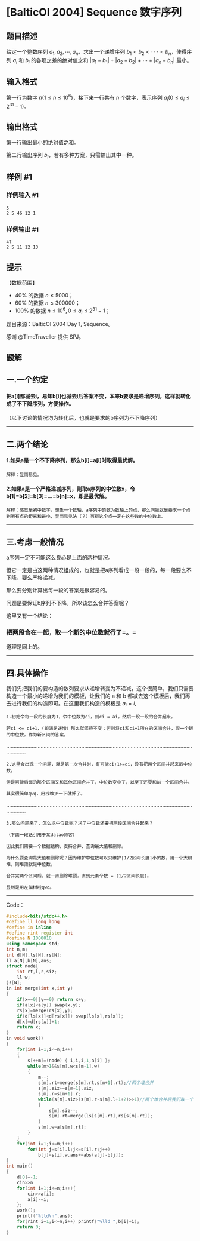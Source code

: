 # [BalticOI 2004] Sequence 数字序列

## 题目描述

给定一个整数序列 $a_1, a_2, \cdots , a_n$，求出一个递增序列 $b_1 < b_2 < ··· < b_n$，使得序列 $a_i$ 和 $b_i$ 的各项之差的绝对值之和 $|a_1 - b_1| + |a_2 - b_2| + \cdots + |a_n - b_n|$ 最小。

## 输入格式

第一行为数字 $n (1≤n≤10^6)$，接下来一行共有 $n$ 个数字，表示序列 $a_i (0≤a_i≤2^{31}-1)$。

## 输出格式

第一行输出最小的绝对值之和。

第二行输出序列 $b_i$，若有多种方案，只需输出其中一种。

## 样例 #1

### 样例输入 #1

```
5
2 5 46 12 1
```

### 样例输出 #1

```
47
2 5 11 12 13
```

## 提示

【数据范围】

- $40\%$ 的数据 $n≤5000$；
- $60\%$ 的数据 $n≤300000$；
- $100\%$ 的数据 $n≤10^6 , 0≤a_i≤2^{31}-1$；

题目来源：BalticOI 2004 Day 1, Sequence。

感谢 @TimeTraveller 提供 SPJ。

## 题解
## 一.一个约定

#### 把a[i]都减去i，易知b[i]也减去i后答案不变，本来b要求是递增序列，这样就转化成了不下降序列，方便操作。

（以下讨论的情况均为转化后，也就是要求的b序列为不下降序列）

---

## 二.两个结论

#### 1.如果a是一个不下降序列，那么b[i]=a[i]时取得最优解。

```
解释：显而易见。
```

#### 2.如果a是一个严格递减序列，则取a序列的中位数x，令b[1]=b[2]=b[3]=...=b[n]=x，即是最优解。

```
解释：感觉是初中数学。想象一个数轴，a序列中的数为数轴上的点，那么问题就是要求一个点到所有点的距离和最小，显而易见法（？）可得这个点一定在这些数的中位数上。
```

---

## 三.考虑一般情况

a序列一定不可能这么良心是上面的两种情况。

但它一定是由这两种情况组成的，也就是把a序列看成一段一段的，每一段要么不下降，要么严格递减。

那么要分别计算出每一段的答案是很容易的。

问题是要保证b序列不下降，所以该怎么合并答案呢？

这里又有一个结论：

### 把两段合在一起，取一个新的中位数就行了=。=

道理是同上的。

---

## 四.具体操作
我们先把我们的要构造的数列要求从递增转变为不递减，这个很简单，我们只需要构造一个最小的递增为我们的模板，让我们的 a 和 b 都减去这个模板后，我们再去进行我们的构造即可。在这里我们构造的模板是 $a_{i}=i$,


```
1.初始令每一段的长度为1，令中位数为ci，则ci = ai，然后一段一段的合并起来。

若ci <= ci+1，(即满足递增）那么就保持不变；否则将ci和ci+1所在的区间合并，取一个新的中位数，作为新区间的答案。
```

.........................................................................................................................................

```
2.这里会出现一个问题，就是第一次合并时，有可能ci+1>=ci，没有把两个区间并起来取中位数。

但是可能后面的那个区间又和其他区间合并了，中位数变小了，以至于还要和前一个区间合并。

其实很简单qwq，用栈维护一下就好了。
```

.........................................................................................................................................

```
3.那么问题来了，怎么求中位数呢？求了中位数还要把两段区间合并起来？

（下面一段话引用于某dalao博客）

因此我们需要一个数据结构，支持合并、查询最大值和删除。

为什么要查询最大值和删除呢？因为维护中位数可以只维护⌈1/2区间长度⌉小的数，用一个大根堆，则堆顶就是中位数。

合并完两个区间后，就一直删除堆顶，直到元素个数 = ⌈1/2区间长度⌉。

显然是用左偏树啦qwq。
```

---

Code：

```cpp
#include<bits/stdc++.h>
#define ll long long
#define in inline
#define rint register int
#define N 1000010
using namespace std;
int n,m;
int d[N],ls[N],rs[N];
ll a[N],b[N],ans;
struct node{
	int rt,l,r,siz;
	ll w;
}s[N];
in int merge(int x,int y)
{
	if(x==0||y==0) return x+y;
	if(a[x]<a[y]) swap(x,y);
    rs[x]=merge(rs[x],y);
    if(d[ls[x]]<d[rs[x]]) swap(ls[x],rs[x]);
    d[x]=d[rs[x]]+1;
    return x;
}
in void work()
{
	for(int i=1;i<=n;i++)
	{
		s[++m]=(node) { i,i,i,1,a[i] };
		while(m>1&&s[m].w<s[m-1].w)
		{
			m--;
			s[m].rt=merge(s[m].rt,s[m+1].rt);//两个堆合并
			s[m].siz+=s[m+1].siz; 
			s[m].r=s[m+1].r;
			while(s[m].siz>(s[m].r-s[m].l+1+2)>>1)//两个堆合并后我们取一个中位数
			{
				s[m].siz--;
				s[m].rt=merge(ls[s[m].rt],rs[s[m].rt]);
			}
			s[m].w=a[s[m].rt];
		}
	}
	for(int i=1;i<=m;i++)
		for(int j=s[i].l;j<=s[i].r;j++) 
			b[j]=s[i].w,ans+=abs(a[j]-b[j]);
}
int main()
{
	d[0]=-1;
	cin>>n
	for(int i=1;i<=n;i++){
		cin>>a[i];
		a[i]-=i;
	};
	work();
	printf("%lld\n",ans);
	for(rint i=1;i<=n;i++) printf("%lld ",b[i]+i);
	return 0;
}
```